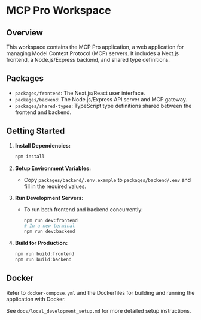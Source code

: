 # MCP Pro Workspace

## Overview

This workspace contains the MCP Pro application, a web application for managing Model Context Protocol (MCP) servers. It includes a Next.js frontend, a Node.js/Express backend, and shared type definitions.

## Packages

- `packages/frontend`: The Next.js/React user interface.
- `packages/backend`: The Node.js/Express API server and MCP gateway.
- `packages/shared-types`: TypeScript type definitions shared between the frontend and backend.

## Getting Started

1. **Install Dependencies:**
   ```bash
   npm install
   ```

2. **Setup Environment Variables:**
   - Copy `packages/backend/.env.example` to `packages/backend/.env` and fill in the required values.

3. **Run Development Servers:**
   - To run both frontend and backend concurrently:
     ```bash
     npm run dev:frontend
     # In a new terminal
     npm run dev:backend
     ```

4. **Build for Production:**
   ```bash
   npm run build:frontend
   npm run build:backend
   ```

## Docker

Refer to `docker-compose.yml` and the Dockerfiles for building and running the application with Docker.

See `docs/local_development_setup.md` for more detailed setup instructions.
